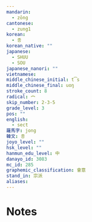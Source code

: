 ```yaml
---
mandarin:
  - zōng
cantonese:
  - zung1
korean:
  - 종
korean_native: ""
japanese:
  - SHUU
  - SOU
japanese_nanori: ""
vietnamese:
middle_chinese_initial: t͡s
middle_chinese_final: uoŋ
stroke_count: 8
radical: 宀
skip_number: 2-3-5
grade_level: 3
pos: ""
english:
  - sect
羅馬字: jong
韓文: 종
joyo_level: ""
hsk_level: ""
hanmun_edu_level: 中
danayo_id: 3083
mc_id: 285
graphemic_classification: 會意
stand_in: 宗派
aliases:
---
```


# Notes
